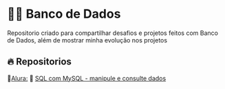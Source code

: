 # :technologist: Banco de Dados

Repositorio criado para compartilhar desafios e projetos feitos com Banco de Dados, além de mostrar minha evolução nos projetos

## :fire: Repositorios

📂[Alura:](https://github.com/carlosvinicius-ai/Banco_de_Dados/tree/master/Alura)
    📒 [SQL com MySQL - manipule e consulte dados](https://github.com/carlosvinicius-ai/Banco_de_Dados/tree/master/Alura/SQL%20com%20MySQL%20-%20manipule%20e%20consulte%20dados)